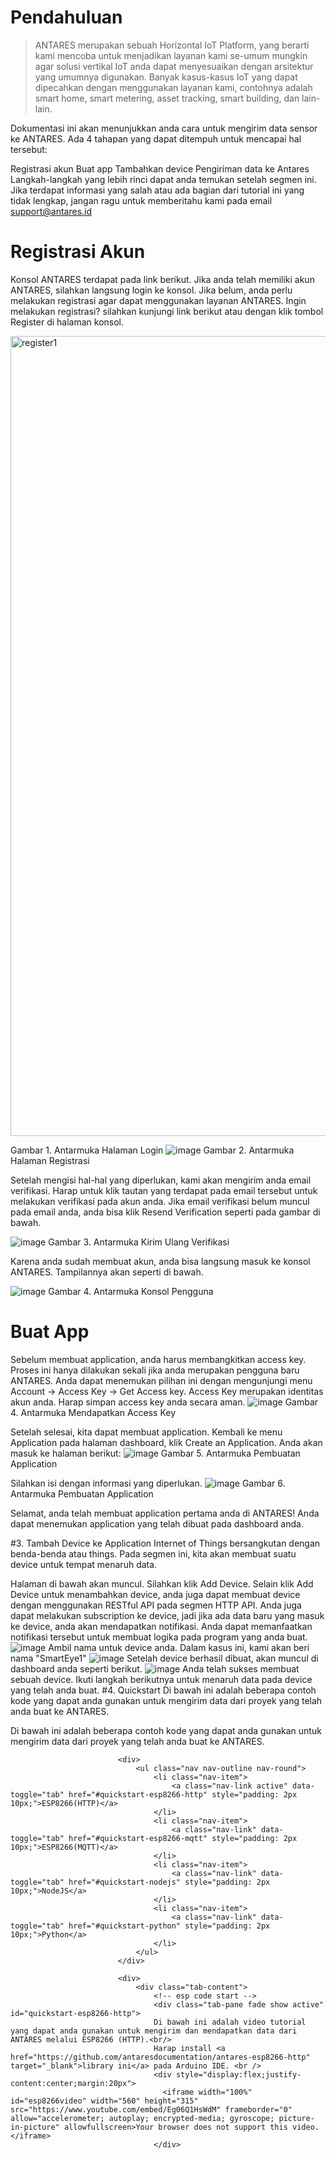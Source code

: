 # Pendahuluan

> ANTARES merupakan sebuah Horizontal IoT Platform, yang berarti kami mencoba untuk menjadikan layanan kami se-umum mungkin agar solusi vertikal IoT anda dapat menyesuaikan dengan arsitektur yang umumnya digunakan. Banyak kasus-kasus IoT yang dapat dipecahkan dengan menggunakan layanan kami, contohnya adalah smart home, smart metering, asset tracking, smart building, dan lain-lain.

Dokumentasi ini akan menunjukkan anda cara untuk mengirim data sensor ke ANTARES. Ada 4 tahapan yang dapat ditempuh untuk mencapai hal tersebut:

Registrasi akun
Buat app
Tambahkan device
Pengiriman data ke Antares
Langkah-langkah yang lebih rinci dapat anda temukan setelah segmen ini. Jika terdapat informasi yang salah atau ada bagian dari tutorial ini yang tidak lengkap, jangan ragu untuk memberitahu kami pada email support@antares.id
# Registrasi Akun
Konsol ANTARES terdapat pada link berikut. Jika anda telah memiliki akun ANTARES, silahkan langsung login ke konsol. Jika belum, anda perlu melakukan registrasi agar dapat menggunakan layanan ANTARES. Ingin melakukan registrasi? silahkan kunjungi link berikut atau dengan klik tombol Register di halaman konsol. 

<img width="1280" alt="register1" src="https://user-images.githubusercontent.com/60457179/73623258-ef199700-466e-11ea-9f67-250828fc9fea.png">
 
Gambar 1. Antarmuka Halaman Login
![image](./gambar/register2.PNG)
Gambar 2. Antarmuka Halaman Registrasi

Setelah mengisi hal-hal yang diperlukan, kami akan mengirim anda email verifikasi. Harap untuk klik tautan yang terdapat pada email tersebut untuk melakukan verifikasi pada akun anda. Jika email verifikasi belum muncul pada email anda, anda bisa klik Resend Verification seperti pada gambar di bawah.

![image](./gambar/register3.PNG)
Gambar 3. Antarmuka Kirim Ulang Verifikasi

Karena anda sudah membuat akun, anda bisa langsung masuk ke konsol ANTARES. Tampilannya akan seperti di bawah.

![image](./gambar/getting-started-4.JPG)
Gambar 4. Antarmuka Konsol Pengguna

# Buat App
Sebelum membuat application, anda harus membangkitkan access key. Proses ini hanya dilakukan sekali jika anda merupakan pengguna baru ANTARES. Anda dapat menemukan pilihan ini dengan mengunjungi menu Account -> Access Key -> Get Access key. Access Key merupakan identitas akun anda. Harap simpan access key anda secara aman.
![image](./gambar/getting-started-7.JPG)
Gambar 4. Antarmuka Mendapatkan Access Key

Setelah selesai, kita dapat membuat application. Kembali ke menu Application pada halaman dashboard, klik Create an Application. Anda akan masuk ke halaman berikut:
![image](./gambar/getting-started-8.JPG)
Gambar 5. Antarmuka Pembuatan Application

Silahkan isi dengan informasi yang diperlukan.
![image](./gambar/getting-started-8.JPG)
Gambar 6. Antarmuka Pembuatan Application

Selamat, anda telah membuat application pertama anda di ANTARES! Anda dapat menemukan application yang telah dibuat pada dashboard anda.

#3. Tambah Device ke Application
Internet of Things bersangkutan dengan benda-benda atau things. Pada segmen ini, kita akan membuat suatu device untuk tempat menaruh data.

Halaman di bawah akan muncul. Silahkan klik Add Device. Selain klik Add Device untuk menambahkan device, anda juga dapat membuat device dengan menggunakan RESTful API pada segmen HTTP API. Anda juga dapat melakukan subscription ke device, jadi jika ada data baru yang masuk ke device, anda akan mendapatkan notifikasi. Anda dapat memanfaatkan notifikasi tersebut untuk membuat logika pada program yang anda buat.
![image](./gambar/getting-started-10.JPG)
Ambil nama untuk device anda. Dalam kasus ini, kami akan beri nama "SmartEye1"
![image](./gambar/getting-started-11.JPG)
Setelah device berhasil dibuat, akan muncul di dashboard anda seperti berikut.
![image](./gambar/getting-started-13.JPG)
Anda telah sukses membuat sebuah device. Ikuti langkah berikutnya untuk menaruh data pada device yang telah anda buat.
#4. Quickstart
Di bawah ini adalah beberapa contoh kode yang dapat anda gunakan untuk mengirim data dari proyek yang telah anda buat ke ANTARES.
<p>Di bawah ini adalah beberapa contoh kode yang dapat anda gunakan untuk mengirim data dari proyek yang telah anda buat ke ANTARES.</p>

                            <div>
                                <ul class="nav nav-outline nav-round">
                                    <li class="nav-item">
                                        <a class="nav-link active" data-toggle="tab" href="#quickstart-esp8266-http" style="padding: 2px 10px;">ESP8266(HTTP)</a>
                                    </li>
                                    <li class="nav-item">
                                        <a class="nav-link" data-toggle="tab" href="#quickstart-esp8266-mqtt" style="padding: 2px 10px;">ESP8266(MQTT)</a>
                                    </li>
                                    <li class="nav-item">
                                        <a class="nav-link" data-toggle="tab" href="#quickstart-nodejs" style="padding: 2px 10px;">NodeJS</a>
                                    </li>
                                    <li class="nav-item">
                                        <a class="nav-link" data-toggle="tab" href="#quickstart-python" style="padding: 2px 10px;">Python</a>
                                    </li>
                                </ul>
                            </div>

                            <div>
                                <div class="tab-content">
                                    <!-- esp code start -->
                                    <div class="tab-pane fade show active" id="quickstart-esp8266-http">
                                    Di bawah ini adalah video tutorial yang dapat anda gunakan untuk mengirim dan mendapatkan data dari ANTARES melalui ESP8266 (HTTP).<br/>
                                    Harap install <a href="https://github.com/antaresdocumentation/antares-esp8266-http" target="_blank">library ini</a> pada Arduino IDE. <br />
                                    <div style="display:flex;justify-content:center;margin:20px">
                                      <iframe width="100%" id="esp8266video" width="560" height="315" src="https://www.youtube.com/embed/Eg06Q1HsWdM" frameborder="0" allow="accelerometer; autoplay; encrypted-media; gyroscope; picture-in-picture" allowfullscreen>Your browser does not support this video.</iframe>
                                    </div>




